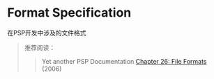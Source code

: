 # Format Specification
在PSP开发中涉及的文件格式
> 推荐阅读：
>> Yet another PSP Documentation [Chapter 26: File Formats](https://gigawiz.github.io/yapspd/html_chapters_split/chap26.html) (2006)